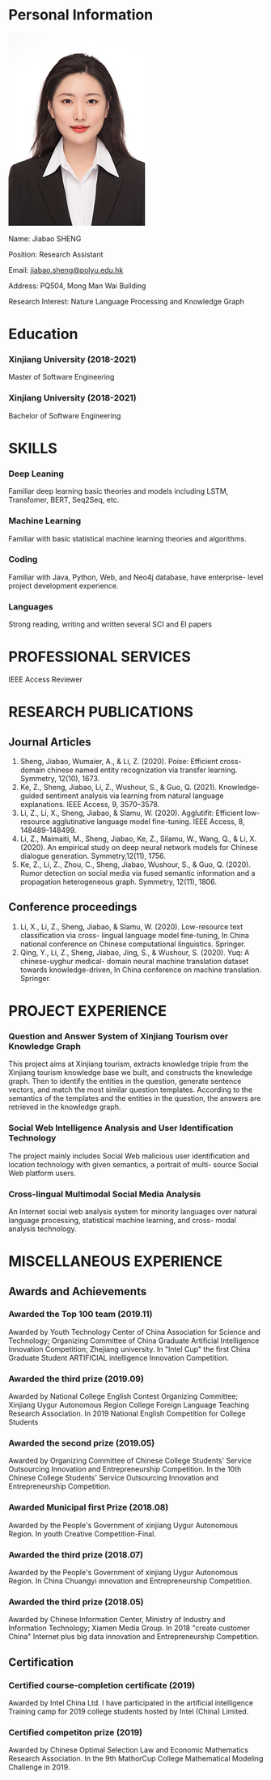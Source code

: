 # Personal Information
![Image](https://github.com/ShengJiabao/Zoe/blob/gh-pages/jiabao_sheng2.jpg)

Name: Jiabao SHENG

Position: Research Assistant

Email: jiabao.sheng@polyu.edu.hk

Address: PQ504, Mong Man Wai Building

Research Interest: Nature Language Processing and Knowledge Graph

# Education

### Xinjiang University                                (2018-2021)

Master of Software Engineering

### Xinjiang University                                (2018-2021)

Bachelor of Software Engineering


# SKILLS

### Deep Leaning 
Familiar deep learning basic theories and models including LSTM, Transfomer, BERT, Seq2Seq, etc.

### Machine Learning
Familiar with basic statistical machine learning theories and algorithms.

### Coding
Familiar with Java, Python, Web, and Neo4j database, have enterprise- level project development experience.

### Languages
Strong reading, writing and written several SCI and EI papers



# PROFESSIONAL SERVICES

IEEE Access Reviewer




# RESEARCH PUBLICATIONS
## Journal Articles

1. Sheng, Jiabao, Wumaier, A., & Li, Z. (2020). Poise: Efficient cross-domain chinese named entity recognization via transfer learning. Symmetry, 12(10), 1673.
2. Ke, Z., Sheng, Jiabao, Li, Z., Wushour, S., & Guo, Q. (2021). Knowledge-guided sentiment analysis via learning from natural language explanations. IEEE Access, 9, 3570–3578. 
3. Li, Z., Li, X., Sheng, Jiabao, & Slamu, W. (2020). Agglutifit: Efficient low-resource agglutinative language model fine-tuning. IEEE Access, 8, 148489–148499.
4. Li, Z., Maimaiti, M., Sheng, Jiabao, Ke, Z., Silamu, W., Wang, Q., & Li, X. (2020). An empirical study on deep neural network models for Chinese dialogue generation. Symmetry,12(11), 1756.
5. Ke, Z., Li, Z., Zhou, C., Sheng, Jiabao, Wushour, S., & Guo, Q. (2020). Rumor detection on social media via fused semantic information and a propagation heterogeneous graph. Symmetry, 12(11), 1806.

## Conference proceedings

1. Li, X., Li, Z., Sheng, Jiabao, & Slamu, W. (2020). Low-resource text classification via cross- lingual language model fine-tuning, In China national conference on Chinese computational linguistics. Springer.
2. Qing, Y., Li, Z., Sheng, Jiabao, Jing, S., & Wushour, S. (2020). Yuq: A chinese-uyghur medical- domain neural machine translation dataset towards knowledge-driven, In China conference on machine translation. Springer.


# PROJECT EXPERIENCE

### Question and Answer System of Xinjiang Tourism over Knowledge Graph
This project aims at Xinjiang tourism, extracts knowledge triple from the Xinjiang tourism knowledge base we built, and constructs the
knowledge graph. Then to identify the entities in the question, generate sentence vectors, and match the most similar question templates. According to the semantics of the templates and the entities in the question, the answers are retrieved in the knowledge graph.

### Social Web Intelligence Analysis and User Identification Technology
The project mainly includes Social Web malicious user identification and location technology with given semantics, a portrait of multi- source Social Web platform users.

### Cross-lingual Multimodal Social Media Analysis
An Internet social web analysis system for minority languages over natural language processing, statistical machine learning, and cross- modal analysis technology.



# MISCELLANEOUS EXPERIENCE
## Awards and Achievements

### Awarded the Top 100 team                                (2019.11)
Awarded by Youth Technology Center of China Association for Science and Technology; Organizing Committee of China Graduate Artificial Intelligence Innovation Competition; Zhejiang university.
In "Intel Cup" the first China Graduate Student ARTIFICIAL intelligence Innovation Competition.

### Awarded the third prize                                 (2019.09)
Awarded by National College English Contest Organizing Committee; Xinjiang Uygur Autonomous Region College Foreign Language Teaching Research Association.
In 2019 National English Competition for College Students

### Awarded the second prize                                (2019.05)
Awarded by Organizing Committee of Chinese College Students' Service Outsourcing Innovation and Entrepreneurship Competition.
In the 10th Chinese College Students' Service Outsourcing Innovation and Entrepreneurship Competition.

### Awarded Municipal first Prize                           (2018.08)
Awarded by the People's Government of xinjiang Uygur Autonomous Region.
In youth Creative Competition-Final.

### Awarded the third prize                                 (2018.07)
Awarded by the People's Government of xinjiang Uygur Autonomous Region.
In China Chuangyi innovation and Entrepreneurship Competition.

### Awarded the third prize                                 (2018.05)
Awarded by Chinese Information Center, Ministry of Industry and Information Technology; Xiamen Media Group.
In 2018 "create customer China" Internet plus big data innovation and Entrepreneurship Competition.


## Certification

### Certified course-completion certificate                   (2019)
Awarded by Intel China Ltd.
I have participated in the artificial intelligence Training camp for 2019 college students hosted by Intel (China) Limited.

### Certified competiton prize                                (2019)
Awarded by Chinese Optimal Selection Law and Economic Mathematics Research Association.
In the 9th MathorCup College Mathematical Modeling Challenge in 2019.










